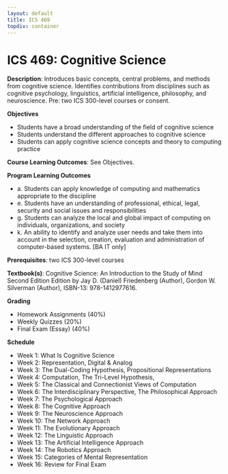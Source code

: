 ```yaml
---
layout: default
title: ICS 469
topdiv: container
---
```


# ICS 469: Cognitive Science



**Description**: Introduces basic concepts, central problems, and methods from cognitive science. Identifies contributions from disciplines such as cognitive psychology, linguistics, artificial intelligence, philosophy, and neuroscience. Pre: two ICS 300-level courses or consent.

**Objectives**

* Students have a broad understanding of the field of cognitive science
* Students understand the different approaches to cognitive science
* Students can apply cognitive science concepts and theory to computing practice

**Course Learning Outcomes**: See Objectives.

**Program Learning Outcomes**

* a. Students can apply knowledge of computing and mathematics appropriate to the discipline
* e. Students have an understanding of professional, ethical, legal, security and social issues and responsibilities
* g. Students can analyze the local and global impact of computing on individuals, organizations, and society
* k. An ability to identify and analyze user needs and take them into account in the selection, creation, evaluation and administration of computer-based systems. [BA IT only]


**Prerequisites**: two ICS 300-level courses

**Textbook(s)**: Cognitive Science: An Introduction to the Study of Mind Second Edition Edition by Jay D. (Daniel) Friedenberg (Author), Gordon W. Silverman (Author), ISBN-13: 978-1412977616.

**Grading**

* Homework Assignments (40%)
* Weekly Quizzes (20%)
* Final Exam (Essay) (40%)

**Schedule**

* Week 1: What Is Cognitive Science
* Week 2: Representation, Digital & Analog
* Week 3: The Dual-Coding Hypothesis, Propositional Representations
* Week 4: Computation, The Tri-Level Hypothesis,
* Week 5: The Classical and Connectionist Views of Computation
* Week 6: The Interdisciplinary Perspective, The Philosophical Approach
* Week 7: The Psychological Approach
* Week 8: The Cognitive Approach
* Week 9: The Neuroscience Approach
* Week 10: The Network Approach
* Week 11: The Evolutionary Approach
* Week 12: The Linguistic Approach
* Week 13: The Artificial Intelligence Approach
* Week 14: The Robotics Approach
* Week 15: Categories of Mental Representation
* Week 16: Review for Final Exam